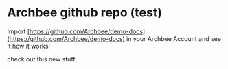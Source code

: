 # Archbee github repo (test)

Import [https://github.com/Archbee/demo-docs](https://github.com/Archbee/demo-docs) in your Archbee Account and see it how it works!

check out this new stuff
